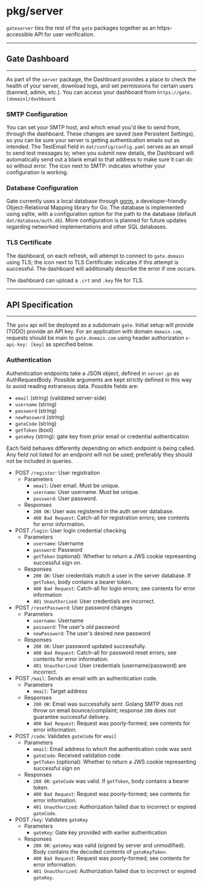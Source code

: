 # pkg/server

`gateserver` ties the rest of the `gate` packages together as an https-accessible API for user verification.

---
## Gate Dashboard
---

As part of the `server` package, the Dashboard provides a place to check the health of your server,
download logs, and set permissions for certain users (banned, admin, etc.). You can access your dashboard
from `https://gate.[domain]/dashboard`.

### SMTP Configuration

You can set your SMTP host, and which email you'd like to send from, through the dashboard. These changes
are saved (see Persistent Settings), so you can be sure your server is getting authentication emails out
as intended. The TestEmail field in `dat/config/config.yaml` serves as an email to send test messages to;
when you submit new details, the Dashboard will automatically send out a blank email to that address to
make sure it can do so without error. The icon next to SMTP: indicates whether your configuration is
working.

### Database Configuration

Gate currently uses a local database through [gorm](https://github.com/go-gorm/gorm), a developer-friendly
Object-Relational Mapping library for Go. The database is implemented using sqlite, with a configuration option
for the path to the database (default `dat/database/auth.db`). More configuration is planned for future updates
regarding networked implementations and other SQL databases.

### TLS Certificate

The dashboard, on each refresh, will attempt to connect to `gate.domain` using TLS; the icon next to
TLS Certificate: indicates if this attempt is successful. The dashboard will additionally describe the error
if one occurs.

The dashboard can upload a `.crt` and `.key` file for TLS.

---
## API Specification
---

The `gate` api will be deployed as a subdomain `gate`. Initial setup will provide (TODO) provide an API key. For an application
with domain `domain.com`, requests should be main to `gate.domain.com` using header authorization `x-api-key: [key]`
as specified below.

### Authentication

Authentication endpoints take a JSON object, defined in `server.go` as AuthRequestBody. Possible arguments
are kept strictly defined in this way to avoid reading extraneous data. Possible fields are:

- `email` (string) (validated server-side)
- `username` (string)
- `password` (string)
- `newPassword` (string)
- `gateCode` (string)
- `getToken` (bool)
- `gateKey` (string): gate key from prior email or credential authentication

Each field behaves differently depending on which endpoint is being called. Any field not listed for an endpoint
will not be used; preferably they should not be included in queries.

- POST `/register`: User registration
    - Parameters
        - `email`: User email. Must be unique.
        - `username`: User username. Must be unique.
        - `password`: User password.
    - Responses
        - `200 OK`: User was registered in the auth server database.
        - `400 Bad Request`: Catch-all for registration errors; see contents for error information.
- POST `/login`: User login credential checking
    - Parameters
        - `username`: Username
        - `password`: Password
        - `getToken` (optional): Whether to return a JWS cookie representing successful sign on.
    - Responses
        - `200 OK`: User credentials match a user in the server database. If `getToken`, body contains a bearer token.
        - `400 Bad Request`: Catch-all for login errors; see contents for error information
        - `401 Unauthorized`: User credentials are incorrect.
- POST `/resetPassword`: User password changes
    - Parameters
        - `username`: Username
        - `password`: The user's *old* password
        - `newPassword`: The user's desired *new* password
    - Responses
        - `200 OK`: User password updated successfully.
        - `400 Bad Request`: Catch-all for password reset errors; see contents for error information.
        - `401 Unauthorized`: User credentials (username/password) are incorrect.
- POST `/mail`: Sends an email with an authentication code.
    - Parameters
        - `email`: Target address
    - Responses
        - `200 OK`: Email was successfully *sent*. Golang SMTP does not throw on email bounce/complaint; response `200` does not guarantee successful delivery.
        - `400 Bad Request`: Request was poorly-formed; see contents for error information.
- POST `/code`: Validates `gateCode` for `email`
    - Parameters
        - `email`: Email address to which the authentication code was sent
        - `gateCode`: Received validation code
        - `getToken` (optional): Whether to return a JWS cookie representing successful sign on
    - Responses
        - `200 OK`:  `gateCode` was valid. If `getToken`, body contains a bearer token.
        - `400 Bad Request`: Request was poorly-formed; see contents for error information.
        - `401 Unauthorized`: Authorization failed due to incorrect or expired `gateCode`.
- POST `/key`: Validates `gateKey`
    - Parameters
        - `gateKey`: Gate key provided with earlier authentication
    - Responses
        - `200 OK`:  `gateKey` was valid (signed by server and unmodified). Body contains the decoded contents of `gateKeyToken`.
        - `400 Bad Request`: Request was poorly-formed; see contents for error information.
        - `401 Unauthorized`: Authorization failed due to incorrect or expired `gateKey`.
